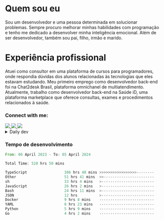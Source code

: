 # Quem sou eu
Sou um desenvolvedor e uma pessoa determinada em solucionar problemas. Sempre procuro melhorar minhas habilidades com programação e tenho me dedicado a desenvolver minha inteligência emocional. Além de ser desenvolvedor, também sou pai, filho, irmão e marido.

# Experiência profissional
Atuei como consultor em uma plataforma de cursos para programadores, onde respondia dúvidas dos alunos relacionadas às tecnologias que eles estavam estudando.
Meu primeiro emprego como desenvolvedor back-end foi na Chat2desk Brasil, plataforma omnichanel de multiatendimento.
Atualmente, trabalho como desenvolvedor back-end na Saúde iD, uma plataforma marketplace que oferece consultas, exames e procedimentos relacionados à saúde.

### Connect with me:
<a href="https://www.linkedin.com/in/theusmoreira" target="_blank" >
<img src="https://img.shields.io/badge/linkedin-%230077B5.svg?&style=for-the-badge&logo=linkedin&logoColor=white ">
</a>
<a href="https://www.instagram.com/matheus.s.moreira/" target="_blank">
<img src="https://img.shields.io/badge/instagram-%23E4405F.svg?&style=for-the-badge&logo=instagram&logoColor=white">
</a>
<a href="mailto:matheussm301@gmail.com"  target="_blank">
<img src="https://img.shields.io/badge/gmail-%23E4405F.svg?&style=for-the-badge&logo=gmail&logoColor=white">
</a>


<details>
  <summary>Daily dev </summary>
<p>
  <a href="https://app.daily.dev/matheussantos"><img src="https://github.com/matheus-santos-moreira/matheus-santos-moreira/blob/master/devcard.svg" width="200" alt="Matheus Santos's Dev Card"/></a>
 </p>
</details>

<h3>Tempo de desenvolvimento</h3>

<!--START_SECTION:waka-->

```rust
From: 06 April 2023 - To: 05 April 2024

Total Time: 528 hrs 50 mins

TypeScript                 386 hrs 48 mins >>>>>>>>>>>>>>>>>--------   66.63 %
Other                      51 hrs 41 mins  >>-----------------------   08.91 %
sh                         33 hrs 4 mins   >------------------------   05.70 %
JavaScript                 26 hrs 2 mins   >------------------------   04.49 %
Bash                       24 hrs 11 mins  >------------------------   04.17 %
JSON                       12 hrs          >------------------------   02.07 %
Docker                     9 hrs 8 mins    -------------------------   01.57 %
YAML                       8 hrs 23 mins   -------------------------   01.45 %
Python                     5 hrs 9 mins    -------------------------   00.89 %
Go                         4 hrs 2 mins    -------------------------   00.70 %
```

<!--END_SECTION:waka-->
